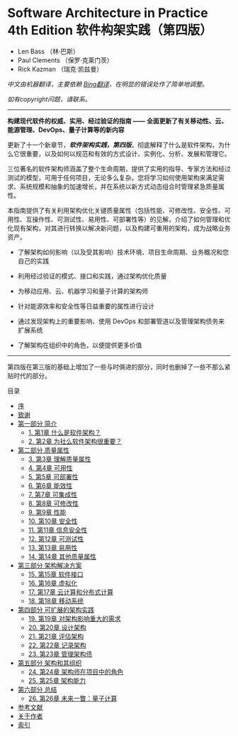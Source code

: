 **Software Architecture in Practice** 4th Edition 软件构架实践（第四版）
===

- Len Bass （林·巴斯）
- Paul Clements （保罗·克莱门茨）
- Rick Kazman （瑞克·凯兹曼）

_中文由机器翻译，主要依赖 [Bing翻译](https://cn.bing.com/translator)，在明显的错误处作了简单地调整。_

_如有copyright问题，请联系。_

------

**构建现代软件的权威、实用、经过验证的指南 —— 全面更新了有关移动性、云、能源管理、DevOps、量子计算等的新内容**

更新了十一个新章节，***软件架构实践，第四版***，彻底解释了什么是软件架构，为什么它很重要，以及如何以规范和有效的方式设计、实例化、分析、发展和管理它。

三位著名的软件架构师涵盖了整个生命周期，提供了实用的指导、专家方法和经过测试的模型，可用于任何项目，无论多么复杂。您将学习如何使用架构来满足需求、系统规模和抽象的加速增长，并在系统以新方式动态组合时管理紧急质量属性。

本指南提供了有关利用架构优化关键质量属性（包括性能、可修改性、安全性、可用性、互操作性、可测试性、易用性、可部署性等）的见解，介绍了如何管理和优化现有架构，对其进行转换以解决新问题，以及构建可重用的架构，成为战略业务资产。

- 了解架构如何影响（以及受其影响）技术环境、项目生命周期、业务概况和您自己的实践

- 利用经过验证的模式、接口和实践，通过架构优化质量

- 为移动应用、云、机器学习和量子计算的架构师

- 针对能源效率和安全性等日益重要的属性进行设计

- 通过发现架构上的重要影响、使用 DevOps 和部署管道以及管理架构债务来扩展系统

- 了解架构在组织中的角色，以便提供更多价值

------

第四版在第三版的基础上增加了一些与时俱进的部分，同时也删掉了一些不那么紧贴时代的部分。

目录

- [序](pref02.md)
- [致谢](pref03.md)
- [第一部分 简介](part01.md)
  - [1. 第1章 什么是软件架构？](ch01.md)
  - [2. 第2章 为社么软件架构很重要？](ch02)
- [第二部分 质量属性](part02.md)
  - [3. 第3章 理解质量属性](ch03.md)
  - [4. 第4章 可用性](ch04.md)
  - [5. 第5章 可部署性](ch05.md)
  - [6. 第6章 能效性](ch06.md)
  - [7. 第7章 可集成性](ch07.md)
  - [8. 第8章 可修改性](ch08.md)
  - [9. 第9章 性能](ch09.md)
  - [10. 第10章 安全性](ch10.md)
  - [11. 第11章 信息安全性](ch11.md)
  - [12. 第12章 可测试性](ch12.md)
  - [13. 第13章 易用性](ch13.md)
  - [14. 第14章 其他质量属性](ch14.md)
- [第三部分 架构解决方案](part03.md)
  - [15. 第15章 软件接口](ch15.md)
  - [16. 第16章 虚拟化](ch16.md)
  - [17. 第17章 云计算和分布式计算](ch17.md)
  - [18. 第18章 移动系统](ch18.md)
- [第四部分 可扩展的架构实践](part04.md)
  - [19. 第19章 对架构影响重大的需求](ch19.md)
  - [20. 第20章 设计架构](ch20.md)
  - [21. 第21章 评估架构](ch21.md)
  - [22. 第22章 记录架构](ch22.md)
  - [23. 第23章 管理架构债](ch23.md)
- [第五部分 架构和其组织](part05.md)
  - [24. 第24章 架构师在项目中的角色](ch24.md)
  - [25. 第25章 架构能力](ch25.md)
- [第六部分 总结](part06.md)
  - [26. 第26章 未来一瞥：量子计算](ch26.md)
- [参考文献](ref01.md)
- [关于作者](app01.md)
- [索引](index.md)

